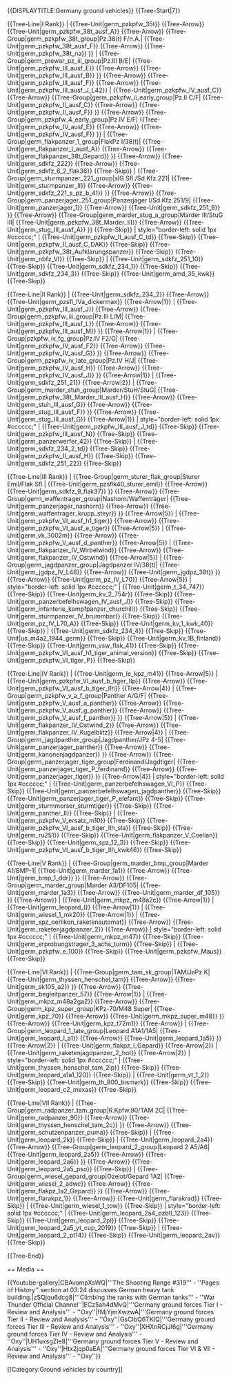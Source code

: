 {{DISPLAYTITLE:Germany ground vehicles}}
{{Tree-Start|7}}

{{Tree-Line|I Rank}}
|
{{Tree-Unit|germ_pzkpfw_35t}}
{{Tree-Arrow}}
{{Tree-Unit|germ_pzkpfw_38t_ausf_A}}
{{Tree-Arrow}}
{{Tree-Group|germ_pzkpfw_38t_group|Pz.38(t) F/n.A.|
  {{Tree-Unit|germ_pzkpfw_38t_ausf_F}}
{{Tree-Arrow}}
{{Tree-Unit|germ_pzkpfw_38t_na}}
}}
|
{{Tree-Group|germ_prewar_pz_iii_group|Pz.III B/E|
  {{Tree-Unit|germ_pzkpfw_III_ausf_E}}
{{Tree-Arrow}}
{{Tree-Unit|germ_pzkpfw_III_ausf_B}}
}}
{{Tree-Arrow}}
{{Tree-Unit|germ_pzkpfw_III_ausf_F}}
{{Tree-Arrow}}
{{Tree-Unit|germ_pzkpfw_III_ausf_J_L42}}
|
{{Tree-Unit|germ_pzkpfw_IV_ausf_C}}
{{Tree-Arrow}}
{{Tree-Group|germ_pzkpfw_ii_early_group|Pz.II C/F|
  {{Tree-Unit|germ_pzkpfw_II_ausf_C}}
{{Tree-Arrow}}
{{Tree-Unit|germ_pzkpfw_II_ausf_F}}
}}
{{Tree-Arrow}}
{{Tree-Group|germ_pzkpfw_4_early_group|Pz.IV E/F|
  {{Tree-Unit|germ_pzkpfw_IV_ausf_E}}
{{Tree-Arrow}}
{{Tree-Unit|germ_pzkpfw_IV_ausf_F}}
}}
|
{{Tree-Group|germ_flakpanzer_1_group|FlakPz I/38(t)|
  {{Tree-Unit|germ_flakpanzer_I_ausf_A}}
{{Tree-Arrow}}
{{Tree-Unit|germ_flakpanzer_38t_Gepard}}
}}
{{Tree-Arrow}}
{{Tree-Unit|germ_sdkfz_222}}
{{Tree-Arrow}}
{{Tree-Unit|germ_sdkfz_6_2_flak36}}
{{Tree-Skip}}
|
{{Tree-Group|germ_sturmpanzer_221_group|sIG Sfl./Sd.Kfz.221|
  {{Tree-Unit|germ_sturmpanzer_II}}
{{Tree-Arrow}}
{{Tree-Unit|germ_sdkfz_221_s_pz_b_41}}
}}
{{Tree-Arrow}}
{{Tree-Group|germ_panzerjager_251_group|Panzerjager I/Sd.Kfz.251/9|
  {{Tree-Unit|germ_panzerjager_1}}
{{Tree-Arrow}}
{{Tree-Unit|germ_sdkfz_251_9}}
}}
{{Tree-Arrow}}
{{Tree-Group|germ_marder_stug_a_group|Marder III/StuG III|
  {{Tree-Unit|germ_pzkpfw_38t_Marder_III}}
{{Tree-Arrow}}
{{Tree-Unit|germ_stug_III_ausf_A}}
}}
{{Tree-Skip}}
| style="border-left: solid 1px #cccccc;" |
{{Tree-Unit|germ_pzkpfw_II_ausf_C_td}}
{{Tree-Skip}}
{{Tree-Unit|germ_pzkpfw_II_ausf_C_DAK}}
{{Tree-Skip}}
{{Tree-Unit|germ_pzkpfw_38t_Aufklarungspanzer}}
{{Tree-Skip}}
{{Tree-Unit|germ_nbfz_VI}}
{{Tree-Skip}}
|
{{Tree-Unit|germ_sdkfz_251_10}}
{{Tree-Skip}}
{{Tree-Unit|germ_sdkfz_234_1}}
{{Tree-Skip}}
{{Tree-Unit|germ_sdkfz_234_3}}
{{Tree-Skip}}
{{Tree-Unit|germ_amd_35_kwk}}
{{Tree-Skip}}

{{Tree-Line|II Rank}}
|
{{Tree-Unit|germ_sdkfz_234_2}}
{{Tree-Arrow}}
{{Tree-Unit|germ_pzsfl_IVa_dickermax}}
{{Tree-Arrow|1}}
|
{{Tree-Unit|germ_pzkpfw_III_ausf_J}}
{{Tree-Arrow}}
{{Tree-Group|germ_pzkpfw_iii_group|Pz.III L/M|
  {{Tree-Unit|germ_pzkpfw_III_ausf_L}}
{{Tree-Arrow}}
{{Tree-Unit|germ_pzkpfw_III_ausf_M}}
}}
{{Tree-Arrow|1}}
|
{{Tree-Group|pzkpfw_iv_fg_group|Pz.IV F2/G|
  {{Tree-Unit|germ_pzkpfw_IV_ausf_F2}}
{{Tree-Arrow}}
{{Tree-Unit|germ_pzkpfw_IV_ausf_G}}
}}
{{Tree-Arrow}}
{{Tree-Group|germ_pzkpfw_iv_late_group|Pz.IV H/J|
  {{Tree-Unit|germ_pzkpfw_IV_ausf_H}}
{{Tree-Arrow}}
{{Tree-Unit|germ_pzkpfw_IV_ausf_J}}
}}
{{Tree-Arrow|1}}
|
{{Tree-Unit|germ_sdkfz_251_21}}
{{Tree-Arrow|2}}
|
{{Tree-Group|germ_marder_stuh_group|Marder/StuH/StuG|
  {{Tree-Unit|germ_pzkpfw_38t_Marder_III_ausf_H}}
{{Tree-Arrow}}
{{Tree-Unit|germ_stuh_III_ausf_G}}
{{Tree-Arrow}}
{{Tree-Unit|germ_stug_III_ausf_F}}
}}
{{Tree-Arrow}}
{{Tree-Unit|germ_stug_III_ausf_G}}
{{Tree-Arrow|1}}
| style="border-left: solid 1px #cccccc;" |
{{Tree-Unit|germ_pzkpfw_III_ausf_J_td}}
{{Tree-Skip}}
{{Tree-Unit|germ_pzkpfw_III_ausf_N}}
{{Tree-Skip}}
{{Tree-Unit|germ_panzerwerfer_42}}
{{Tree-Skip}}
|
{{Tree-Unit|germ_sdkfz_234_2_td}}
{{Tree-Skip}}
{{Tree-Unit|germ_pzkpfw_II_ausf_H}}
{{Tree-Skip}}
{{Tree-Unit|germ_sdkfz_251_22}}
{{Tree-Skip}}

{{Tree-Line|III Rank}}
|
{{Tree-Group|germ_sturer_flak_group|Sturer Emil/Flak Sfl.|
  {{Tree-Unit|germ_pzsflk40_sturer_emil}}
{{Tree-Arrow}}
{{Tree-Unit|germ_sdkfz_9_flak37}}
}}
{{Tree-Arrow}}
{{Tree-Group|germ_waffentrager_group|Nashorn/Waffenträger|
  {{Tree-Unit|germ_panzerjager_nashorn}}
{{Tree-Arrow}}
{{Tree-Unit|germ_waffentrager_krupp_steyr}}
}}
{{Tree-Arrow|5}}
|
{{Tree-Unit|germ_pzkpfw_VI_ausf_h1_tiger}}
{{Tree-Arrow}}
{{Tree-Unit|germ_pzkpfw_VI_ausf_e_tiger}}
{{Tree-Arrow|5}}
|
{{Tree-Unit|germ_vk_3002m}}
{{Tree-Arrow}}
{{Tree-Unit|germ_pzkpfw_V_ausf_d_panther}}
{{Tree-Arrow|5}}
|
{{Tree-Unit|germ_flakpanzer_IV_Wirbelwind}}
{{Tree-Arrow}}
{{Tree-Unit|germ_flakpanzer_IV_Ostwind}}
{{Tree-Arrow|5}}
|
{{Tree-Group|germ_jagdpanzer_group|Jagdpanzer IV/38(t)|
  {{Tree-Unit|germ_jgdpz_IV_L48}}
{{Tree-Arrow}}
{{Tree-Unit|germ_jgdpz_38t}}
}}
{{Tree-Arrow}}
{{Tree-Unit|germ_pz_IV_L70}}
{{Tree-Arrow|5}}
| style="border-left: solid 1px #cccccc;" |
{{Tree-Unit|germ_t_34_747}}
{{Tree-Skip}}
{{Tree-Unit|germ_kv_2_754r}}
{{Tree-Skip}}
{{Tree-Unit|germ_panzerbefelhswagen_IV_ausf_J}}
{{Tree-Skip}}
{{Tree-Unit|germ_infanterie_kampfpanzer_churchill}}
{{Tree-Skip}}
{{Tree-Unit|germ_sturmpanzer_IV_brummbar}}
{{Tree-Skip}}
{{Tree-Unit|germ_pz_IV_L70_A}}
{{Tree-Skip}}
{{Tree-Unit|germ_kv_1_kwk_40}}
{{Tree-Skip}}
|
{{Tree-Unit|germ_sdkfz_234_4}}
{{Tree-Skip}}
{{Tree-Unit|us_m4a2_1944_germ}}
{{Tree-Skip}}
{{Tree-Unit|germ_kv_1B_finland}}
{{Tree-Skip}}
{{Tree-Unit|germ_vsw_flak_41}}
{{Tree-Skip}}
{{Tree-Unit|germ_pzkpfw_VI_ausf_h1_tiger_animal_version}}
{{Tree-Skip}}
{{Tree-Unit|germ_pzkpfw_VI_tiger_P}}
{{Tree-Skip}}

{{Tree-Line|IV Rank}}
|
{{Tree-Unit|germ_le_kpz_m41}}
{{Tree-Arrow|5}}
|
{{Tree-Unit|germ_pzkpfw_VI_ausf_b_tiger_IIp}}
{{Tree-Arrow}}
{{Tree-Unit|germ_pzkpfw_VI_ausf_b_tiger_IIh}}
{{Tree-Arrow|4}}
|
{{Tree-Group|germ_pzkpfw_v_a_f_group|Panther A/G/F|
  {{Tree-Unit|germ_pzkpfw_V_ausf_a_panther}}
{{Tree-Arrow}}
{{Tree-Unit|germ_pzkpfw_V_ausf_g_panther}}
{{Tree-Arrow}}
{{Tree-Unit|germ_pzkpfw_V_ausf_f_panther}}
}}
{{Tree-Arrow|5}}
|
{{Tree-Unit|germ_flakpanzer_IV_Ostwind_2}}
{{Tree-Arrow}}
{{Tree-Unit|germ_flakpanzer_IV_Kugelblitz}}
{{Tree-Arrow|4}}
|
{{Tree-Group|germ_jagdpanther_group|Jagdpanther/JPz 4-5|
  {{Tree-Unit|germ_panzerjager_panther}}
{{Tree-Arrow}}
{{Tree-Unit|germ_kanonenjagdpanzer}}
}}
{{Tree-Arrow}}
{{Tree-Group|germ_panzerjager_tiger_group|Ferdinand/Jagdtiger|
  {{Tree-Unit|germ_panzerjager_tiger_P_ferdinand}}
{{Tree-Arrow}}
{{Tree-Unit|germ_panzerjager_tiger}}
}}
{{Tree-Arrow|4}}
| style="border-left: solid 1px #cccccc;" |
{{Tree-Unit|germ_panzerbefelhswagen_VI_P}}
{{Tree-Skip}}
{{Tree-Unit|germ_panzerbefelhswagen_jagdpanther}}
{{Tree-Skip}}
{{Tree-Unit|germ_panzerjager_tiger_P_elefant}}
{{Tree-Skip}}
{{Tree-Unit|germ_sturmmorser_sturmtiger}}
{{Tree-Skip}}
{{Tree-Unit|germ_panther_II}}
{{Tree-Skip}}
|
{{Tree-Unit|germ_pzkpfw_V_ersatz_m10}}
{{Tree-Skip}}
{{Tree-Unit|germ_pzkpfw_VI_ausf_b_tiger_IIh_sla}}
{{Tree-Skip}}
{{Tree-Unit|germ_ru251}}
{{Tree-Skip}}
{{Tree-Unit|germ_flakpanzer_V_Coelian}}
{{Tree-Skip}}
{{Tree-Unit|germ_spz_12_3}}
{{Tree-Skip}}
{{Tree-Unit|germ_pzkpfw_VI_ausf_b_tiger_IIh_kwk46}}
{{Tree-Skip}}

{{Tree-Line|V Rank}}
|
{{Tree-Group|germ_marder_bmp_group|Marder A1/BMP-1|
  {{Tree-Unit|germ_marder_1a1}}
{{Tree-Arrow}}
{{Tree-Unit|germ_bmp_1_ddr}}
}}
{{Tree-Arrow}}
{{Tree-Group|germ_marder_group|Marder A3/DF105|
  {{Tree-Unit|germ_marder_1a3}}
{{Tree-Arrow}}
{{Tree-Unit|germ_marder_df_105}}
}}
{{Tree-Arrow}}
|
{{Tree-Unit|germ_mkpz_m48a2c}}
{{Tree-Arrow|1}}
|
{{Tree-Unit|germ_leopard_I}}
{{Tree-Arrow|1}}
|
{{Tree-Unit|germ_wiesel_1_mk20}}
{{Tree-Arrow|1}}
|
{{Tree-Unit|germ_spz_oerlikon_raketenautomat}}
{{Tree-Arrow}}
{{Tree-Unit|germ_raketenjagdpanzer_2}}
{{Tree-Arrow}}
| style="border-left: solid 1px #cccccc;" |
{{Tree-Unit|germ_mkpz_m47}}
{{Tree-Skip}}
{{Tree-Unit|germ_erprobungstrager_3_achs_turm}}
{{Tree-Skip}}
|
{{Tree-Unit|germ_pzkpfw_e_100}}
{{Tree-Skip}}
{{Tree-Unit|germ_pzkpfw_Maus}}
{{Tree-Skip}}

{{Tree-Line|VI Rank}}
|
{{Tree-Group|germ_tam_sk_group|TAM/JaPz.K|
  {{Tree-Unit|germ_thyssen_henschel_tam}}
{{Tree-Arrow}}
{{Tree-Unit|germ_sk105_a2}}
}}
{{Tree-Arrow}}
{{Tree-Unit|germ_begleitpanzer_57}}
{{Tree-Arrow|1}}
|
{{Tree-Unit|germ_mkpz_m48a2ga2}}
{{Tree-Arrow}}
{{Tree-Group|germ_kpz_super_group|KPz-70/M48 Super|
  {{Tree-Unit|germ_kpz_70}}
{{Tree-Arrow}}
{{Tree-Unit|germ_mkpz_super_m48}}
}}
{{Tree-Arrow}}
{{Tree-Unit|germ_kpz_t72m1}}
{{Tree-Arrow}}
|
{{Tree-Group|germ_leopard_1_late_group|Leopard A1A1/1A5|
  {{Tree-Unit|germ_leopard_I_a1}}
{{Tree-Arrow}}
{{Tree-Unit|germ_leopard_1a5}}
}}
{{Tree-Arrow|2}}
|
{{Tree-Unit|germ_flakpz_I_Gepard}}
{{Tree-Arrow|2}}
|
{{Tree-Unit|germ_raketenjagdpanzer_2_hot}}
{{Tree-Arrow|2}}
| style="border-left: solid 1px #cccccc;" |
{{Tree-Unit|germ_thyssen_henschel_tam_2ip}}
{{Tree-Skip}}
{{Tree-Unit|germ_leopard_a1a1_120}}
{{Tree-Skip}}
|
{{Tree-Unit|germ_vt_1_2}}
{{Tree-Skip}}
{{Tree-Unit|germ_th_800_bismark}}
{{Tree-Skip}}
{{Tree-Unit|germ_leopard_c2_mexas}}
{{Tree-Skip}}

{{Tree-Line|VII Rank}}
|
{{Tree-Group|germ_radpanzer_tam_group|R.Kpfw.90/TAM 2C|
  {{Tree-Unit|germ_radpanzer_90}}
{{Tree-Arrow}}
{{Tree-Unit|germ_thyssen_henschel_tam_2c}}
}}
{{Tree-Arrow}}
{{Tree-Unit|germ_schutzenpanzer_puma}}
{{Tree-Skip}}
|
{{Tree-Unit|germ_leopard_2k}}
{{Tree-Skip}}
|
{{Tree-Unit|germ_leopard_2a4}}
{{Tree-Arrow}}
{{Tree-Group|germ_leopard_2_group|Leopard 2 A5/A6|
  {{Tree-Unit|germ_leopard_2a5}}
{{Tree-Arrow}}
{{Tree-Unit|germ_leopard_2a6}}
}}
{{Tree-Arrow}}
{{Tree-Unit|germ_leopard_2a5_pso}}
{{Tree-Skip}}
|
{{Tree-Group|germ_wiesel_gepard_group|Ozelot/Gepard 1A2|
  {{Tree-Unit|germ_wiesel_2_adwc}}
{{Tree-Arrow}}
{{Tree-Unit|germ_flakpz_1a2_Gepard}}
}}
{{Tree-Arrow}}
{{Tree-Unit|germ_flarakpz_1}}
{{Tree-Arrow}}
{{Tree-Unit|germ_flarakrad}}
{{Tree-Skip}}
|
{{Tree-Unit|germ_wiesel_1_tow}}
{{Tree-Skip}}
| style="border-left: solid 1px #cccccc;" |
{{Tree-Unit|germ_leopard_2a4_pzbtl_123}}
{{Tree-Skip}}
{{Tree-Unit|germ_leopard_2pl}}
{{Tree-Skip}}
{{Tree-Unit|germ_leopard_2a5_yt_cup_2019}}
{{Tree-Skip}}
|
{{Tree-Unit|germ_leopard_2_pt14}}
{{Tree-Skip}}
{{Tree-Unit|germ_leopard_2av}}
{{Tree-Skip}}

{{Tree-End}}

== Media ==

<!-- ''Excellent additions to the article would be video guides, screenshots from the game, and photos.'' -->

{{Youtube-gallery|CBAvompXsWQ|'''The Shooting Range #319''' - ''Pages of History'' section at 03:24 discusses German heavy tank building.|zSQjqu6dcg8|'''Climbing the ranks with German tanks'''  - ''War Thunder Official Channel''|ECz5ah4dMvQ|'''Germany ground forces Tier I - Review and Analysis''' - ''Oxy''|fMjYjmXwzwA|'''Germany ground forces Tier II - Review and Analysis''' - ''Oxy''|GsCIbQ6TKIQ|'''Germany ground forces Tier III - Review and Analysis''' - ''Oxy''|XHXnRCjJI6g|'''Germany ground forces Tier IV - Review and Analysis''' - ''Oxy''|UH1uxsgZle8|'''Germany ground forces Tier V - Review and Analysis''' - ''Oxy''|Htx2jqp0aEA|'''Germany ground forces Tier VI & VII - Review and Analysis''' - ''Oxy''}}

[[Category:Ground vehicles by country]]
